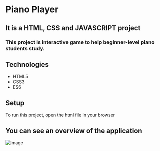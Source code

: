 # Piano Player

## It is a HTML, CSS and JAVASCRIPT project

 ### This project is interactive game to help beginner-level piano students study.


## Technologies
* HTML5
* CSS3
* ES6

## Setup
To run this project, open the html file in your browser

## You can see an overview of the application
![image](https://user-images.githubusercontent.com/75714102/118405452-613ca200-b64e-11eb-8a16-2cfeb01379d9.png)